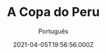 ---
id: '6a0b2f68-b9c0-4957-bcef-47f5712c33a8'
type: 'movie' # Filme, Série, Anime
title: "A Copa do Peru"
synopsis: ["Patrick Hodges, ex-quarterback do secundário de uma cidadezinha, agora é um poderoso empresário de Chicago, noivo da filha de um politico, que não volta à minúscula cidade do Centro-Oeste há anos. Mas seus velhos amigos o convencem a voltar no Dia de Ação de Graças para forçá-lo a terminar o lendário Turkey Bowl – um jogo de futebol que há 15 anos foi interrompido pela neve. Patrick deve arriscar seu futuro para liderar uma equipe desorganizada contra os amargos rivais da cidade vizinha. Finalmente, ele percebe o quanto sente falta da vida simplória e de uma paixão antiga.",
]
originalTitle: "The Turkey Bowl"
date: '2021-04-05T19:56:56.000Z'
update: '2021-04-05T19:56:56.000Z'
releaseDate: '2019-11-25T03:00:00.000Z'
imdb:
  rating: '5.6' # 8.5
  id: '' # tt0470752
duration: '2h 00 Min'
trailer:
  urls: [
    'KoLsKdfZvD0',
  ]
tags: ['1080p']
genre: ['Comédia'] #
quality: 'WEB-DL' # BluRay, WEB-DL, HDTV, WEB-DL4K, WEB-DLe
format: 'Mkv' # MKV, MP4, TS
audio: 'Português, Inglês' # Dublado, Legendado, Dual Audio, Dub & Leg
subtitle: 'Português' # Português, inglês,
size: '4.46 GB' # 4.8 GB
audioQuality: 10
videoQuality: 10
directors: []
#  - name: 'Lana Wachowski'
#    image: ''
#  - name: 'Lilly Wachowski'
#    image: ''
cast: []
#  - name: 'Keanu Reeves'
#    image: ''
#    characterName: 'Neo'
writers: []
#  - name: ''
#    image: ''
maturityRating:
  age: '' # L , 10, 12, 14, 16, 18
  topics: [''] # Violence, Illegal drugs, Inappropriate Language, Legal Drugs, Sexual Content, Extreme Violence
###########################################
download:
  
  - url: 'magnet:?xt=urn:btih:6D9ECD8D8FEB630837EDD14B8A0A26C9D5C7368E&dn=LAPUMiA.ORG - A.Copa.do.Peru.2019.1080p.WEB-DL.DD5.1.H264-DUAL-RK'
    resolution: '1080p' # 720p, 1080p, 4K,
    audio: 'Dual Áudio' # Dublado, Legendado, Dual Audio
    size: '' # 4.8 GB
    quality: '' # BluRay, WEB-DL
    format: '' # MKV
images:
  cover: '/assets/movies/a-copa-do-peru.jpg'
  background: '/assets/movies/'
---